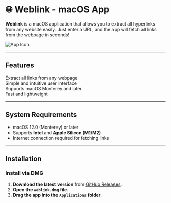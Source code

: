 # 🌐 Weblink - macOS App

**Weblink** is a macOS application that allows you to extract all hyperlinks from any website easily. Just enter a URL, and the app will fetch all links from the webpage in seconds!

![App Icon](path/to/icon.png)

---

## **Features**
 Extract all links from any webpage  
 Simple and intuitive user interface  
 Supports macOS Monterey and later  
 Fast and lightweight  

---

## **System Requirements**
- macOS 12.0 (Monterey) or later
- Supports **Intel** and **Apple Silicon (M1/M2)**
- Internet connection required for fetching links

---

## **Installation**
### **Install via DMG**
1. **Download the latest version** from [GitHub Releases](https://github.com/username/weblink-app/releases).
2. **Open the `weblink.dmg` file**.
3. **Drag the app into the `Applications` folder**.

